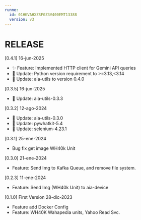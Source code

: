 ```yaml
---
runme:
  id: 01HKVAHXZSFGZ3V400EMT13388
  version: v3
---
```


# RELEASE

[0.4.1] 16-jun-2025

- ✨ Feature: Implemented HTTP client for Gemini API queries
- 🔄 Update: Python version requirement to >=3.13,<3.14
- 🔄 Update: aia-utils to version 0.4.0

[0.3.5] 16-jun-2025

- 🔄 Update: aia-utils-0.3.3

[0.3.2] 12-ago-2024

- 🔄 Update: aia-utils-0.3.0
- 🔄 Update: pywhatkit-5.4
- 🔄 Update: selenium-4.23.1

[0.3.1] 25-ene-2024

- Bug fix get image WH40k Unit

[0.3.0] 21-ene-2024

- Feature: Send Img to Kafka Queue, and remove file system.

[0.2.3] 11-ene-2024

- Feature: Send Img (WH40k Unit) to aia-device

[0.1.0] First Version 28-dic-2023

- Feature add Docker Config
- Feature: WH40K Wahapedia units, Yahoo Read Svc.

